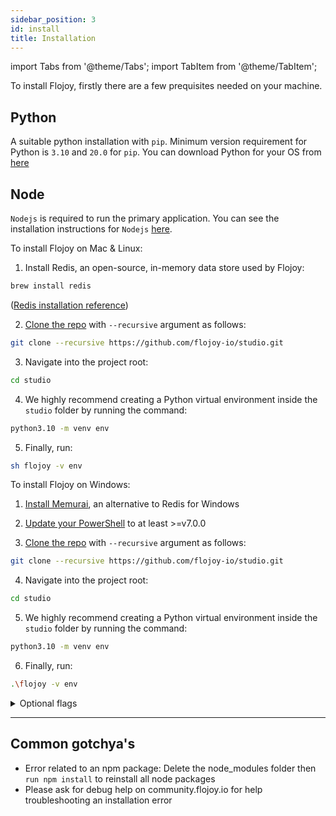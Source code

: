 ```yaml
---
sidebar_position: 3
id: install
title: Installation
---
```


import Tabs from '@theme/Tabs';
import TabItem from '@theme/TabItem';

To install Flojoy, firstly there are a few prequisites needed on your machine.

## Python

A suitable python installation with `pip`. Minimum version requirement for Python is `3.10` and `20.0` for `pip`. You can download Python for your OS from [here](https://www.python.org/downloads/)

## Node
`Nodejs` is required to run the primary application. You can see the installation instructions for `Nodejs` [here](https://nodejs.org/en/download/package-manager/).

<Tabs groupId="platform" queryString="platform">
  
<TabItem value="unix" label="Mac & Linux">
<div>

To install Flojoy on Mac & Linux:

1. Install Redis, an open-source, in-memory data store used by Flojoy:

```bash
brew install redis
```

([Redis installation reference](https://redis.io/docs/getting-started/installation/))

2. [Clone the repo](https://github.com/flojoy-io/studio) with `--recursive` argument as follows: 

```bash
git clone --recursive https://github.com/flojoy-io/studio.git
```

3. Navigate into the project root:

```bash
cd studio
```

4. We highly recommend creating a Python virtual environment inside the `studio` folder by running the command:

```bash
python3.10 -m venv env
```

5. Finally, run:

```bash
sh flojoy -v env
```

</div>
</TabItem>

<TabItem value="windows" label="Windows">
<div>

To install Flojoy on Windows:

1. [Install Memurai](https://www.memurai.com/get-memurai), an alternative to Redis for Windows

2. [Update your PowerShell](https://learn.microsoft.com/en-us/powershell/scripting/install/installing-powershell-on-windows) to at least >=v7.0.0

3. [Clone the repo](https://github.com/flojoy-io/studio) with `--recursive` argument as follows: 

```bash
git clone --recursive https://github.com/flojoy-io/studio.git
```

4. Navigate into the project root:

```bash
cd studio
```

5. We highly recommend creating a Python virtual environment inside the `studio` folder by running the command:

```bash
python3.10 -m venv env
```

6. Finally, run:

```bash
.\flojoy -v env
```

</div>
</TabItem>
</Tabs>

<details>
<summary>Optional flags</summary>
  <ul>
    <li><code>-v</code> provides the path to the Python virtual environment</li>
    <li><code>-r</code> shuts down the existing redis server and spin up a fresh one</li>
    <li><code>-n</code> skips installing the Node packages in package.json</li>
    <li><code>-p</code> skips installing the Python packages in requirements.txt</li>
    <li><code>-P</code> runs the backend server on a specific port</li>
  </ul>
</details>

***

## Common gotchya's

- Error related to an npm package: Delete the node_modules folder then `run npm install` to reinstall all node packages
- Please ask for debug help on community.flojoy.io for help troubleshooting an installation error
